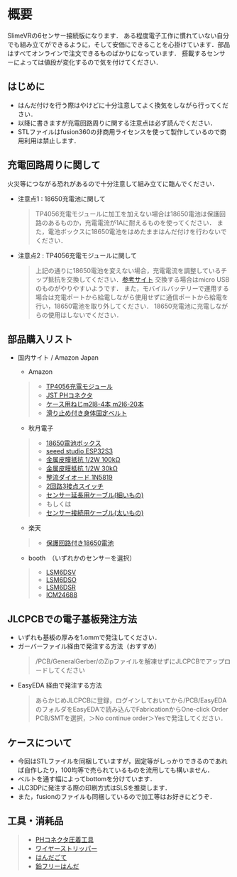 # 概要
SlimeVRの6センサー接続版になります．
ある程度電子工作に慣れていない自分でも組み立てができるように，そして安価にできることを心掛けています．部品はすべてオンラインで注文できるものばかりになっています．
搭載するセンサーによっては値段が変化するので気を付けてください．

## はじめに
* はんだ付けを行う際はやけどに十分注意してよく換気をしながら行ってください．
* 以降に書きますが充電回路周りに関する注意点は必ず読んでください．
* STLファイルはfusion360の非商用ライセンスを使って製作しているので商用利用は禁止します．

## 充電回路周りに関して
火災等につながる恐れがあるので十分注意して組み立てに臨んでください．
* 注意点1 : 18650充電池に関して
  > TP4056充電モジュールに加工を加えない場合は18650電池は保護回路のあるものか，充電電流が1Aに耐えるものを使ってください．
  > また，電池ボックスに18650電池をはめたままはんだ付けを行わないでください．
* 注意点2 : TP4056充電モジュールに関して
  > 上記の通りに18650電池を変えない場合，充電電流を調整しているチップ抵抗を交換してください．[参考サイト](https://labo.mycabin.net/electronics-programming/1304/)
  > 交換する場合はmicro USBのものがやりやすいようです．
  > また，モバイルバッテリーで運用する場合は充電ポートから給電しながら使用せずに通信ポートから給電を行い，18650電池を取り外してください．
  > 18650充電池に充電しながらの使用はしないでください．

## 部品購入リスト
* 国内サイト / Amazon Japan
  * Amazon
  > * [TP4056充電モジュール](https://amzn.asia/d/jdhtNvE)
  > * [JST PHコネクタ](https://www.amazon.co.jp/dp/B08JYNRTS1?ref=ppx_yo2ov_dt_b_fed_asin_title)
  > * [ケース用ねじm2l8-4本 m2l6-20本](https://amzn.asia/d/12LWxDU)
  > * [滑り止め付き身体固定ベルト](https://amzn.asia/d/c1qFxLP)

  * 秋月電子
  > * [18650電池ボックス](https://akizukidenshi.com/catalog/g/g129374/)
  > * [seeed studio ESP32S3](https://akizukidenshi.com/catalog/g/g118078/)
  > * [金属皮膜抵抗 1/2W 100kΩ](https://akizukidenshi.com/catalog/g/g116656/)
  > * [金属皮膜抵抗 1/2W 30kΩ](https://akizukidenshi.com/catalog/g/g116650/)
  > * [整流ダイオード 1N5819](https://akizukidenshi.com/catalog/g/g117244/)
  > * [2回路3接点スイッチ](https://akizukidenshi.com/catalog/g/g115703/)
  > * [センサー延長用ケーブル(細いもの)](https://akizukidenshi.com/catalog/g/g111091/)
  > * もしくは
  > * [センサー接続用ケーブル(太いもの)](https://akizukidenshi.com/catalog/g/g111611/)

  * 楽天
  > * [保護回路付き18650電池](https://item.rakuten.co.jp/3rwebshop/3r-ev18650/)

  * booth　（いずれかのセンサーを選択）
  > * [LSM6DSV](https://booth.pm/ja/items/5606882)
  > * [LSM6DSO](https://booth.pm/ja/items/6048000)
  > * [LSM6DSR](https://booth.pm/ja/items/6098975)
  > * [ICM24688](https://booth.pm/ja/items/6053051)

## JLCPCBでの電子基板発注方法
* いずれも基板の厚みを1.ommで発注してください．
* ガーバーファイル経由で発注する方法（おすすめ）
  > /PCB/GeneralGerber/のZipファイルを解凍せずにJLCPCBでアップロードしてください
* EasyEDA 経由で発注する方法
  > あらかじめJLCPCBに登録，ログインしておいてから/PCB/EasyEDAのフォルダをEasyEDAで読み込んでFabricationからOne-click Order PCB/SMTを選択，＞No continue order＞Yesで発注してください．

## ケースについて
* 今回はSTLファイルを同梱していますが，固定等がしっかりできるのであれば自作したり，100均等で売られているものを流用しても構いません．
* ベルトを通す幅によってbottomを分けています．
* JLC3DPに発注する際の印刷方式はSLSを推奨します．
* また，fusionのファイルも同梱しているので加工等はお好きにどうぞ．

## 工具・消耗品
> * [PHコネクタ圧着工具](https://amzn.asia/d/fIVv21o)
> * [ワイヤーストリッパー](https://akizukidenshi.com/catalog/g/g129524/)
> * [はんだごて](https://amzn.asia/d/cYUjaue)
> * [鉛フリーはんだ](https://akizukidenshi.com/catalog/g/g129524/)